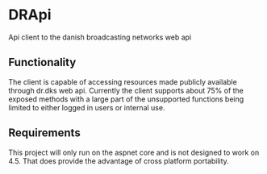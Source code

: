 # DRApi
Api client to the danish broadcasting networks web api

## Functionality
The client is capable of accessing resources made publicly available through dr.dks web api.
Currently the client supports about 75% of the exposed methods with a large part of the unsupported functions being limited to 
either logged in users or internal use.

## Requirements
This project will only run on the aspnet core and is not designed to work on 4.5. 
That does provide the advantage of cross platform portability.
